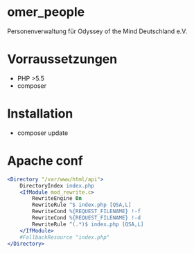 # omer_people
Personenverwaltung für Odyssey of the Mind Deutschland e.V.

# Vorraussetzungen
- PHP >5.5
- composer

# Installation
- composer update

# Apache conf
```Apache
<Directory "/var/www/html/api">
	DirectoryIndex index.php
	<IfModule mod_rewrite.c>
		RewriteEngine On
		RewriteRule ^$ index.php [QSA,L]
		RewriteCond %{REQUEST_FILENAME} !-f
		RewriteCond %{REQUEST_FILENAME} !-d
		RewriteRule ^(.*)$ index.php [QSA,L]
	</IfModule>
	#FallbackResource "index.php"
</Directory>
```

